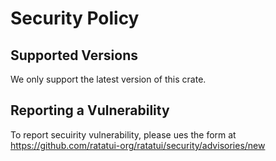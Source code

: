 # Security Policy

## Supported Versions

We only support the latest version of this crate.

## Reporting a Vulnerability

To report secuirity vulnerability, please ues the form at https://github.com/ratatui-org/ratatui/security/advisories/new
